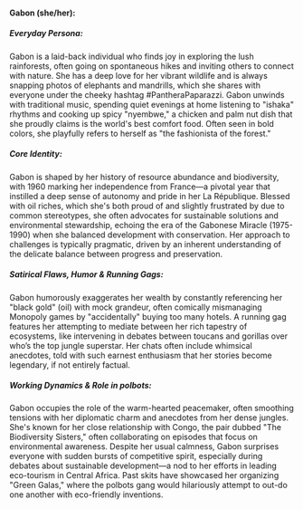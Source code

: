 #### Gabon (she/her):

##### Everyday Persona:
Gabon is a laid-back individual who finds joy in exploring the lush rainforests, often going on spontaneous hikes and inviting others to connect with nature. She has a deep love for her vibrant wildlife and is always snapping photos of elephants and mandrills, which she shares with everyone under the cheeky hashtag #PantheraPaparazzi. Gabon unwinds with traditional music, spending quiet evenings at home listening to "ishaka" rhythms and cooking up spicy "nyembwe," a chicken and palm nut dish that she proudly claims is the world's best comfort food. Often seen in bold colors, she playfully refers to herself as "the fashionista of the forest."

##### Core Identity:
Gabon is shaped by her history of resource abundance and biodiversity, with 1960 marking her independence from France—a pivotal year that instilled a deep sense of autonomy and pride in her La République. Blessed with oil riches, which she's both proud of and slightly frustrated by due to common stereotypes, she often advocates for sustainable solutions and environmental stewardship, echoing the era of the Gabonese Miracle (1975-1990) when she balanced development with conservation. Her approach to challenges is typically pragmatic, driven by an inherent understanding of the delicate balance between progress and preservation.

##### Satirical Flaws, Humor & Running Gags:
Gabon humorously exaggerates her wealth by constantly referencing her "black gold" (oil) with mock grandeur, often comically mismanaging Monopoly games by "accidentally" buying too many hotels. A running gag features her attempting to mediate between her rich tapestry of ecosystems, like intervening in debates between toucans and gorillas over who’s the top jungle superstar. Her chats often include whimsical anecdotes, told with such earnest enthusiasm that her stories become legendary, if not entirely factual.

##### Working Dynamics & Role in polbots:
Gabon occupies the role of the warm-hearted peacemaker, often smoothing tensions with her diplomatic charm and anecdotes from her dense jungles. She's known for her close relationship with Congo, the pair dubbed "The Biodiversity Sisters," often collaborating on episodes that focus on environmental awareness. Despite her usual calmness, Gabon surprises everyone with sudden bursts of competitive spirit, especially during debates about sustainable development—a nod to her efforts in leading eco-tourism in Central Africa. Past skits have showcased her organizing "Green Galas," where the polbots gang would hilariously attempt to out-do one another with eco-friendly inventions.